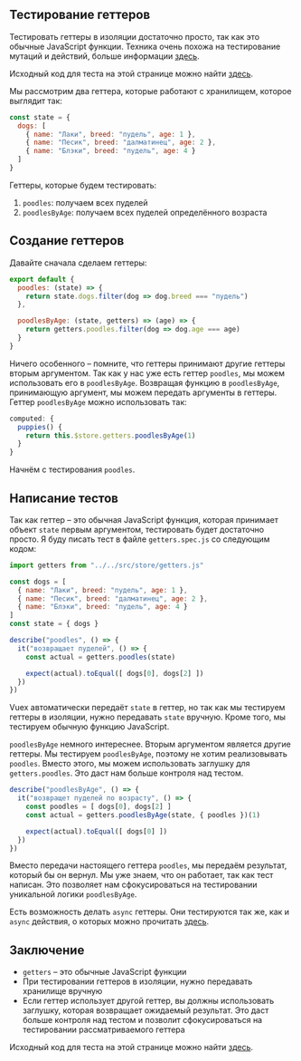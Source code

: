 ## Тестирование геттеров

Тестировать геттеры в изоляции достаточно просто, так как это обычные JavaScript функции. Техника очень похожа на тестирование мутаций и действий, больше информации [здесь](https://lmiller1990.github.io/vue-testing-handbook/ru/vuex-mutations.html).

Исходный код для теста на этой странице можно найти [здесь](https://github.com/lmiller1990/vue-testing-handbook/tree/master/demo-app/tests/unit/getters.spec.js).

Мы рассмотрим два геттера, которые работают с хранилищем, которое выглядит так:

```js
const state = {
  dogs: [
    { name: "Лаки", breed: "пудель", age: 1 },
    { name: "Песик", breed: "далматинец", age: 2 },
    { name: "Блэки", breed: "пудель", age: 4 }
  ]
}
```

Геттеры, которые будем тестировать:

1. `poodles`: получаем всех пуделей
2. `poodlesByAge`: получаем всех пуделей определённого возраста

## Создание геттеров

Давайте сначала сделаем геттеры: 

```js
export default {
  poodles: (state) => {
    return state.dogs.filter(dog => dog.breed === "пудель")
  },

  poodlesByAge: (state, getters) => (age) => {
    return getters.poodles.filter(dog => dog.age === age)
  }
}
```

Ничего особенного – помните, что геттеры принимают другие геттеры вторым аргументом. Так как у нас уже есть геттер `poodles`, мы можем использовать его в `poodlesByAge`. Возвращая функцию в `poodlesByAge`, принимающую аргумент, мы можем передать аргументы в геттеры. Геттер `poodlesByAge` можно использовать так:

```js
computed: {
  puppies() {
    return this.$store.getters.poodlesByAge(1)
  }
}
```

Начнём с тестирования `poodles`.

## Написание тестов

Так как геттер – это обычная JavaScript функция, которая принимает объект `state` первым аргументом, тестировать будет достаточно просто. Я буду писать тест в файле `getters.spec.js` со следующим кодом:

```js
import getters from "../../src/store/getters.js"

const dogs = [
  { name: "Лаки", breed: "пудель", age: 1 },
  { name: "Песик", breed: "далматинец", age: 2 },
  { name: "Блэки", breed: "пудель", age: 4 }
]
const state = { dogs }

describe("poodles", () => {
  it("возвращает пуделей", () => {
    const actual = getters.poodles(state)

    expect(actual).toEqual([ dogs[0], dogs[2] ])
  })
})
```

Vuex автоматически передаёт `state` в геттер, но так как мы тестируем геттеры в изоляции, нужно передавать `state` вручную. Кроме того, мы тестируем обычную функцию JavaScript.

`poodlesByAge` немного интереснее. Вторым аргументом является другие геттеры. Мы тестируем `poodlesByAge`, поэтому не хотим реализовывать `poodles`. Вместо этого, мы можем использовать заглушку для `getters.poodles`. Это даст нам больше контроля над тестом.

```js
describe("poodlesByAge", () => {
  it("возвращет пуделей по возрасту", () => {
    const poodles = [ dogs[0], dogs[2] ]
    const actual = getters.poodlesByAge(state, { poodles })(1)

    expect(actual).toEqual([ dogs[0] ])
  })
})
```

Вместо передачи настоящего геттера `poodles`, мы передаём результат, который бы он вернул. Мы уже знаем, что он работает, так как тест написан. Это позволяет нам сфокусироваться на тестировании уникальной логики `poodlesByAge`.

Есть возможность делать `async` геттеры. Они тестируются так же, как и `async` действия, о которых можно прочитать [здесь](https://lmiller1990.github.io/vue-testing-handbook/ru/vuex-actions.html).

## Заключение

- `getters` – это обычные JavaScript функции
- При тестировании геттеров в изоляции, нужно передавать хранилище вручную
- Если геттер использует другой геттер, вы должны использовать заглушку, которая возвращает ожидаемый результат. Это даст больше контроля над тестом и позволит сфокусироваться на тестировании рассматриваемого геттера

Исходный код для теста на этой странице можно найти [здесь](https://github.com/lmiller1990/vue-testing-handbook/tree/master/demo-app/tests/unit/getters.spec.js).
